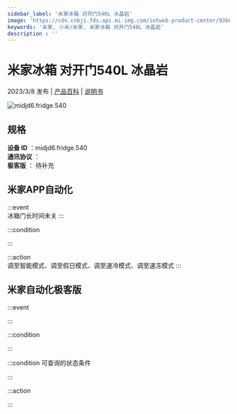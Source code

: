 ```yaml
---
sidebar_label: '米家冰箱 对开门540L 冰晶岩'
image: 'https://cdn.cnbj1.fds.api.mi-img.com/iotweb-product-center/93b6cba634def1fcb0288551e7f5c145_1672227535601.png?GalaxyAccessKeyId=AKVGLQWBOVIRQ3XLEW&Expires=9223372036854775807&Signature=m5z/v2VsHnP5uk3o7F+YyL3FB1M='
keywords: '米家, 小米/米家, 米家冰箱 对开门540L 冰晶岩'
description : ''
---
```

# 米家冰箱 对开门540L 冰晶岩

2023/3/8 发布 | [产品百科](https://home.mi.com/webapp/content/baike/product/index.html?model=midjd6.fridge.540/) | [说明书](https://home.mi.com/views/introduction.html?model=midjd6.fridge.540&region=cn)

![midjd6.fridge.540](https://cdn.cnbj1.fds.api.mi-img.com/iotweb-product-center/93b6cba634def1fcb0288551e7f5c145_1672227535601.png?GalaxyAccessKeyId=AKVGLQWBOVIRQ3XLEW&Expires=9223372036854775807&Signature=m5z/v2VsHnP5uk3o7F+YyL3FB1M=)

## 规格  
> 
**设备 ID** ：midjd6.fridge.540  
**通讯协议** ：  
**极客版**  ： 待补充 


## 米家APP自动化  

:::event  
冰箱门长时间未关
:::

:::condition  

:::

:::action   
调至智能模式、调至假日模式、调至速冷模式、调至速冻模式
:::

## 米家自动化极客版  

:::event  

:::

:::condition  

:::

:::condition 可查询的状态条件  

:::

:::action  

:::

        
